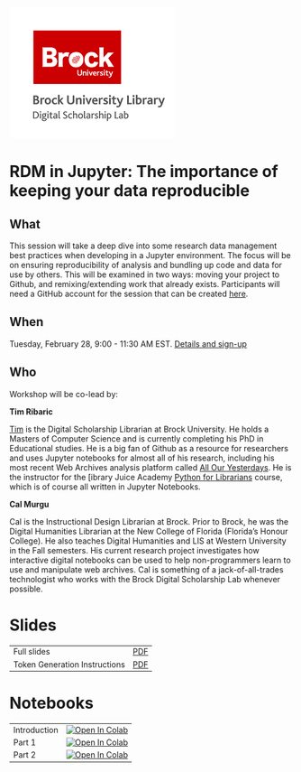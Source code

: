 ![dsl logo](dsl_logo.png)

# RDM in Jupyter: The importance of keeping your data reproducible

## What

This session will take a deep dive into some research data management best practices when developing in a Jupyter environment. The focus will be on ensuring reproducibility of analysis and bundling up code and data for use by others. This will be examined in two ways: moving your project to Github, and remixing/extending work that already exists. Participants will need a GitHub account for the session that can be created [here](https://github.com/join).

## When 

Tuesday, February 28, 9:00 - 11:30 AM EST. [Details and sign-up](https://leddy.uwindsor.ca/training-events/rdm-tdm-jupyterhub-newspapers)


## Who

Workshop will be co-lead by:

**Tim Ribaric** 

[Tim](https://twitter.com/elbitronic) is the Digital Scholarship Librarian at Brock University. He holds a Masters of Computer Science and is currently completing his PhD in Educational studies. He is a big fan of Github as a resource for researchers and uses Jupyter notebooks for almost all of his research, including his most recent Web Archives analysis platform called [All Our Yesterdays](https://brockdsl.github.io/AOYTK/). He is the instructor for the [ibrary Juice Academy [Python for Librarians](https://libraryjuiceacademy.com/shop/course/270-python-for-librarians/) course, which is of course all written in Jupyter Notebooks.

**Cal Murgu** 

Cal is the Instructional Design Librarian at Brock. Prior to Brock, he was the Digital Humanities Librarian at the New College of Florida (Florida’s Honour College). He also teaches Digital Humanities and LIS at Western University in the Fall semesters. His current research project investigates how interactive digital notebooks can be used to help non-programmers learn to use and manipulate web archives. Cal is something of a jack-of-all-trades technologist who works with the Brock Digital Scholarship Lab whenever possible.


# Slides

|   |   |
|---|---|
|Full slides| [PDF](https://github.com/BrockDSL/RDM_Jupyter_Workshop/raw/main/Motivations_and_RDM.pdf) |
|Token Generation Instructions| [PDF](https://github.com/BrockDSL/RDM_Jupyter_Workshop/raw/main/Token_instructions.pdf)



# Notebooks

|   |   |
|---|---|
|Introduction |  [![Open In Colab](https://colab.research.google.com/assets/colab-badge.svg)](https://colab.research.google.com/github/BrockDSL/RDM_Jupyter_Workshop/blob/main/intro.ipynb)|
|Part 1| [![Open In Colab](https://colab.research.google.com/assets/colab-badge.svg)](https://colab.research.google.com/github/BrockDSL/RDM_Jupyter_Workshop/blob/main/part_1.ipynb) |
|Part 2|  [![Open In Colab](https://colab.research.google.com/assets/colab-badge.svg)](https://colab.research.google.com/github/BrockDSL/RDM_Jupyter_Workshop/blob/main/part_2.ipynb)|
